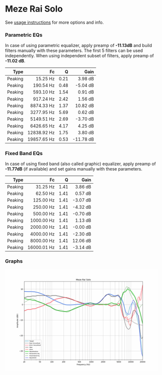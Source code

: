 # Meze Rai Solo
See [usage instructions](https://github.com/jaakkopasanen/AutoEq#usage) for more options and info.

### Parametric EQs
In case of using parametric equalizer, apply preamp of **-11.13dB** and build filters manually
with these parameters. The first 5 filters can be used independently.
When using independent subset of filters, apply preamp of **-11.02 dB**.

| Type    | Fc          |    Q | Gain      |
|--------:|------------:|-----:|----------:|
| Peaking | 15.25 Hz    | 0.21 | 3.98 dB   |
| Peaking | 190.54 Hz   | 0.48 | -5.04 dB  |
| Peaking | 593.10 Hz   | 1.54 | 0.91 dB   |
| Peaking | 917.24 Hz   | 2.42 | 1.56 dB   |
| Peaking | 8874.33 Hz  | 1.37 | 10.82 dB  |
| Peaking | 3277.95 Hz  | 5.69 | 0.62 dB   |
| Peaking | 5149.51 Hz  | 2.69 | -3.70 dB  |
| Peaking | 6426.65 Hz  | 4.17 | 4.25 dB   |
| Peaking | 12838.92 Hz | 1.75 | 3.80 dB   |
| Peaking | 19857.65 Hz | 0.53 | -11.78 dB |

### Fixed Band EQs
In case of using fixed band (also called graphic) equalizer, apply preamp of **-11.77dB**
(if available) and set gains manually with these parameters.

| Type    | Fc          |    Q | Gain     |
|--------:|------------:|-----:|---------:|
| Peaking | 31.25 Hz    | 1.41 | 3.86 dB  |
| Peaking | 62.50 Hz    | 1.41 | 0.57 dB  |
| Peaking | 125.00 Hz   | 1.41 | -3.07 dB |
| Peaking | 250.00 Hz   | 1.41 | -4.32 dB |
| Peaking | 500.00 Hz   | 1.41 | -0.70 dB |
| Peaking | 1000.00 Hz  | 1.41 | 1.13 dB  |
| Peaking | 2000.00 Hz  | 1.41 | -0.00 dB |
| Peaking | 4000.00 Hz  | 1.41 | -2.30 dB |
| Peaking | 8000.00 Hz  | 1.41 | 12.06 dB |
| Peaking | 16000.01 Hz | 1.41 | -3.14 dB |

### Graphs
![](./Meze%20Rai%20Solo.png)